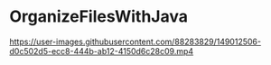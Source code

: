 # OrganizeFilesWithJava

https://user-images.githubusercontent.com/88283829/149012506-d0c502d5-ecc8-444b-ab12-4150d6c28c09.mp4
